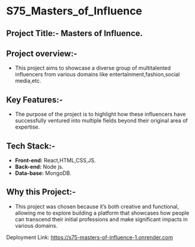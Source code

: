 # S75_Masters_of_Influence

Project Title:- Masters of Influence.
--

Project overview:-
--
 
- This project aims to showcase a diverse group of multitalented influencers from various domains like entertainment,fashion,social media,etc.

Key Features:-
--
- The purpose of the project is to highlight how these influencers have successfully ventured into multiple fields beyond their original area of expertise.

Tech Stack:-
--
- **Front-end:** React,HTML,CSS,JS.
- **Back-end:** Node js.
- **Data-base:** MongoDB.

Why this Project:-
--

- This project was chosen because it’s both creative and functional, allowing me to explore building a platform that showcases how people can transcend their initial professions and make significant impacts in various domains.


 Deployment Link: https://s75-masters-of-influence-1.onrender.com




